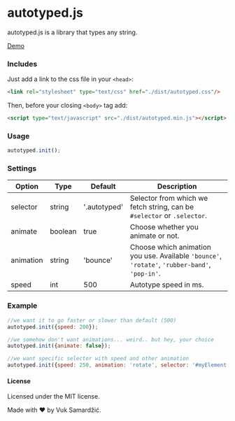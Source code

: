# autotyped.js
autotyped.js is a library that types any string.

[Demo](https://autotypedjs.surge.sh/)

### Includes

Just add a link to the css file in your `<head>`:

```html
<link rel="stylesheet" type="text/css" href="./dist/autotyped.css"/>
```

Then, before your closing ```<body>``` tag add:

```html
<script type="text/javascript" src="./dist/autotyped.min.js"></script>
```

### Usage
```javascript
autotyped.init();
```

### Settings

Option | Type | Default | Description
------ | ---- | ------- | -----------
selector | string | '.autotyped' | Selector from which we fetch string, can be `#selector` or `.selector`.
animate | boolean | true | Choose whether you animate or not.
animation | string | 'bounce' | Choose which animation you use. Available `'bounce'`, `'rotate'`, `'rubber-band'`, `'pop-in'`.
speed | int | 500 | Autotype speed in ms.

### Example
```javascript
//we want it to go faster or slower than default (500)
autotyped.init({speed: 200});
```
```javascript
//we somehow don't want animations... weird.. but hey, your choice
autotyped.init({animate: false});
```
```javascript
//we want specific selector with speed and other animation
autotyped.init({speed: 250, animation: 'rotate', selector: '#myElement'});
```
#### License

Licensed under the MIT license.

Made with :heart: by Vuk Samardžić.